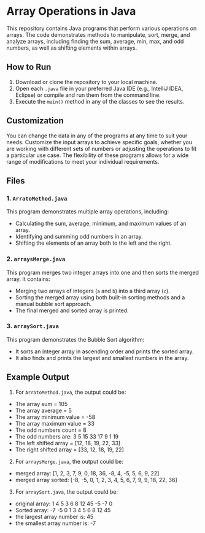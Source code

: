 # Array Operations in Java

This repository contains Java programs that perform various operations on arrays. The code demonstrates methods to manipulate, sort, merge, and analyze arrays, including finding the sum, average, min, max, and odd numbers, as well as shifting elements within arrays.

## How to Run
1. Download or clone the repository to your local machine.
2. Open each `.java` file in your preferred Java IDE (e.g., IntelliJ IDEA, Eclipse) or compile and run them from the command line.
3. Execute the `main()` method in any of the classes to see the results.

## Customization
You can change the data in any of the programs at any time to suit your needs. Customize the input arrays to achieve specific goals, whether you are working with different sets of numbers or adjusting the operations to fit a particular use case. The flexibility of these programs allows for a wide range of modifications to meet your individual requirements.


## Files

### 1. `ArratoMethod.java`
This program demonstrates multiple array operations, including:
- Calculating the sum, average, minimum, and maximum values of an array.
- Identifying and summing odd numbers in an array.
- Shifting the elements of an array both to the left and the right.

### 2. `arraysMerge.java`
This program merges two integer arrays into one and then sorts the merged array. It contains:
- Merging two arrays of integers (`a` and `b`) into a third array (`c`).
- Sorting the merged array using both built-in sorting methods and a manual bubble sort approach.
- The final merged and sorted array is printed.

### 3. `arraySort.java`
This program demonstrates the Bubble Sort algorithm:
- It sorts an integer array in ascending order and prints the sorted array.
- It also finds and prints the largest and smallest numbers in the array.

## Example Output

1. For `ArratoMethod.java`, the output could be:
- The array sum = 105
- The array average = 5
- The array minimum value = -58
- The array maximum value = 33
- The odd numbers count = 8
- The odd numbers are: 3 5 15 33 17 9 1 19
- The left shifted array = [12, 18, 19, 22, 33]
- The right shifted array = [33, 12, 18, 19, 22]

2. For `arraysMerge.java`, the output could be:
- merged array: [1, 2, 3, 7, 9, 0, 18, 36, -8, 4, -5, 5, 6, 9, 22] 
- merged array sorted: [-8, -5, 0, 1, 2, 3, 4, 5, 6, 7, 9, 9, 18, 22, 36]


3. For `arraySort.java`, the output could be:
- original array: 1 4 5 3 6 8 12 45 -5 -7 0 
- Sorted array: -7 -5 0 1 3 4 5 6 8 12 45 
- the largest array number is: 45 
- the smallest array number is: -7


